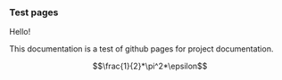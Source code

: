 ### Test pages

Hello!

This documentation is a test of github pages for project documentation.

$$\frac{1}{2}*\pi^2*\epsilon$$

